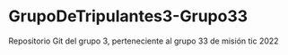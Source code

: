 # GrupoDeTripulantes3-Grupo33
Repositorio Git del grupo 3, perteneciente al grupo 33 de misión tic 2022
